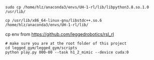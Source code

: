 ```
sudo cp /home/hlz/anaconda3/envs/UH-1-rl/lib/libpython3.8.so.1.0 /usr/lib/
```

```
cp /usr/lib/x86_64-linux-gnu/libstdc++.so.6 /home/hlz/anaconda3/envs/UH-1-rl/lib/
```

cp env from https://github.com/leggedrobotics/rsl_rl

```
# make sure you are at the root folder of this project 
cd legged_gym/legged_gym/scripts
python play.py 000-00 --task h1_2_mimic --device cuda:0
```
